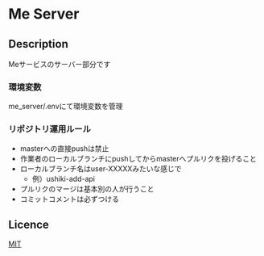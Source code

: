 Me Server
====

## Description
Meサービスのサーバー部分です

### 環境変数
 me_server/.envにて環境変数を管理

### リポジトリ運用ルール
- masterへの直接pushは禁止
- 作業者のローカルブランチにpushしてからmasterへプルリクを投げること
- ローカルブランチ名はuser-XXXXXみたいな感じで
  - 例）ushiki-add-api
- プルリクのマージは基本別の人が行うこと
- コミットコメントは必ずつける

## Licence

[MIT](https://github.com/tcnksm/tool/blob/master/LICENCE)


